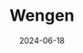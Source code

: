 ---
title: Wengen
excerpt: "Where Alpine summits cradle timbered cottages"
gallery_name: "wengen"
date: 2024-06-18
tags:
  - 🏔️Alps
  - 🚞Switzerland
  - 🥾Hiking
header:
  overlay_image: cover/wengen_3v1.jpg
---